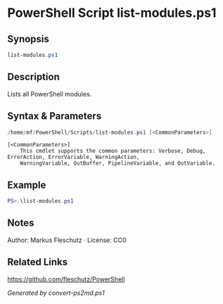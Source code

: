 # PowerShell Script list-modules.ps1

## Synopsis
```powershell
list-modules.ps1
```

## Description
Lists all PowerShell modules.

## Syntax & Parameters
```powershell
/home/mf/PowerShell/Scripts/list-modules.ps1 [<CommonParameters>]
```

```
[<CommonParameters>]
    This cmdlet supports the common parameters: Verbose, Debug, ErrorAction, ErrorVariable, WarningAction, 
    WarningVariable, OutBuffer, PipelineVariable, and OutVariable.
```

## Example
```powershell
PS>.\list-modules.ps1
```


## Notes
Author: Markus Fleschutz · License: CC0

## Related Links
https://github.com/fleschutz/PowerShell

*Generated by convert-ps2md.ps1*

